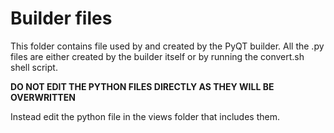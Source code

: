 # Builder files
This folder contains file used by and created by the PyQT builder. All the .py files are either created by the builder itself or by running the convert.sh shell script.

**DO NOT EDIT THE PYTHON FILES DIRECTLY AS THEY WILL BE OVERWRITTEN**

Instead edit the python file in the views folder that includes them.